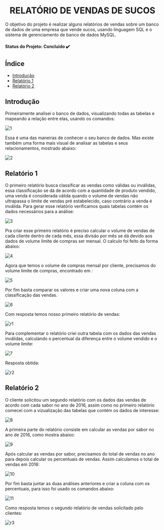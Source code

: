 <h1 align="center">RELATÓRIO DE VENDAS DE SUCOS</h1>

O objetivo do projeto é realizar alguns relatórios de vendas sobre um banco de dados de uma empresa que vende sucos, usando linguagem SQL e o sistema de gerenciamento de banco de dados MySQL.
 
<h4> 
  Status do Projeto: Concluido ✔️ 
</h4>

## Índice 

* [Introdução](##Introdução)
* [Relatório 1](##Relatório-1)
* [Relatório 2](##Relatório-2)

## Introdução

Primeiramente analisei o banco de dados, visualizando todas as tabelas e mapeando a relação entre elas, usando os comandos:

![1](https://user-images.githubusercontent.com/74689039/172687919-687218d3-3e22-40b0-b641-dc7213101173.png)

Essa é uma das maneiras de conhecer o seu banco de dados. Mas existe também uma forma mais visual de analisar as tabelas e seus relacionamentos, mostrado abaixo: 

![2](https://user-images.githubusercontent.com/74689039/172687955-2957bbb4-e786-486e-ac4d-db7443cd390b.png)

## Relatório 1

O primeiro relatório busca classificar as vendas como válidas ou inválidas, essa classificação se dá de acordo com a quantidade de produto vendido, uma venda é considerada válida quando o volume de vendas não ultrapassa o limite de vendas pré estabelecido, caso contrário a venda é inválida.
Para gerar esse relatório verificamos quais tabelas contém os dados necessários para a análise:

![3](https://user-images.githubusercontent.com/74689039/172688012-e5fb07b8-891d-439e-a275-3a26f5cf973b.png)

Pra criar esse primeiro relatório é preciso calcular o volume de vendas de cada cliente dentro de cada mês, essa divisão por mês se dá devido aos dados de volume limite de compras ser mensal.
O calculo foi feito da forma abaixo:

![4](https://user-images.githubusercontent.com/74689039/172688040-d73bc207-959a-461d-a509-fdeb1cc07d73.png)

Agora que temos o volume de compras mensal por cliente, precisamos do volume limite de compras, encontrado em :

![5](https://user-images.githubusercontent.com/74689039/172688062-8f7460da-55a2-49dd-bc4b-ef70fbb6b6e3.png)

Por fim basta comparar os valores e criar uma nova coluna com a classificação das vendas. 

![6](https://user-images.githubusercontent.com/74689039/172688102-5dae3aed-cc47-4b31-9fba-93131de35926.png)

Com resposta temos nosso primeiro relatório de vendas:

![r1](https://user-images.githubusercontent.com/74689039/172688306-40b7ffca-cffb-4d76-bee6-21e7eff86f8e.png)

Para complementar o relatório criei outra tabela com os dados das vendas inválidas, calculando o percentual da diferença entre o volume vendido e o volume limite:

![7](https://user-images.githubusercontent.com/74689039/172688131-4931263e-4f7d-420d-b275-166ec573f245.png)

Resposta obtida:

![r2](https://user-images.githubusercontent.com/74689039/172688385-3269405a-06ba-4b64-a3e3-46b0d5e26bf3.png)

## Relatório 2

O cliente solicitou um segundo relatório com os dados das vendas de acordo com cada sabor no ano de 2016, assim como no primeiro relatório comecei com a vizualização das tabelas que contém os dados de interesse:

![8](https://user-images.githubusercontent.com/74689039/172688185-02d02aea-f2a8-4c06-b37d-d8af8befd607.png)

A primeira parte do relatório consiste em calcular as vendas por sabor no ano de 2016, como mostra abaixo:

![9](https://user-images.githubusercontent.com/74689039/172688236-31466c5d-454c-40a0-b2cd-1c4ab4e0a338.png)

Após calcular as vendas por sabor, precisamos do total de vendas no ano para depois calcular os percentuais de vendas. Assim calculamos o total de vendas em 2016:

![10](https://user-images.githubusercontent.com/74689039/172688472-dbf100fc-7a5f-4d40-a241-79dcb0c2cfbf.png)

Por fim basta juntar as duas análises anteriores e criar a coluna com os percentuais, para isso foi usado os comandos abaixo:

![11](https://user-images.githubusercontent.com/74689039/172688517-1a980531-b470-4ad2-b19f-decba30ebc27.png)

Como resposta temos o segundo relatório de vendas solicitado pelo clientes:

![r3](https://user-images.githubusercontent.com/74689039/172688554-a7f79c2f-eb93-4233-ac80-a680ff011739.png)





